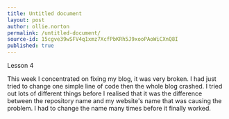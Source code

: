 ```yaml
---
title: Untitled document
layout: post
author: ollie.norton
permalink: /untitled-document/
source-id: 15cgve39wSFV4q1xmz7XcfPbKRh5J9xooPAoWiCXnQ8I
published: true
---
```

Lesson 4

This week I concentrated on fixing my blog, it was very broken. I had just tried to change one simple line of code then the whole blog crashed. I tried out lots of different things before I realised that it was the difference between the repository name and my website's name that was causing the problem. I had to change the name many times before it finally worked.

